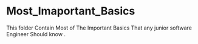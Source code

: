 # Most_Imaportant_Basics
This folder Contain Most of The Important Basics That any junior software Engineer Should know .
